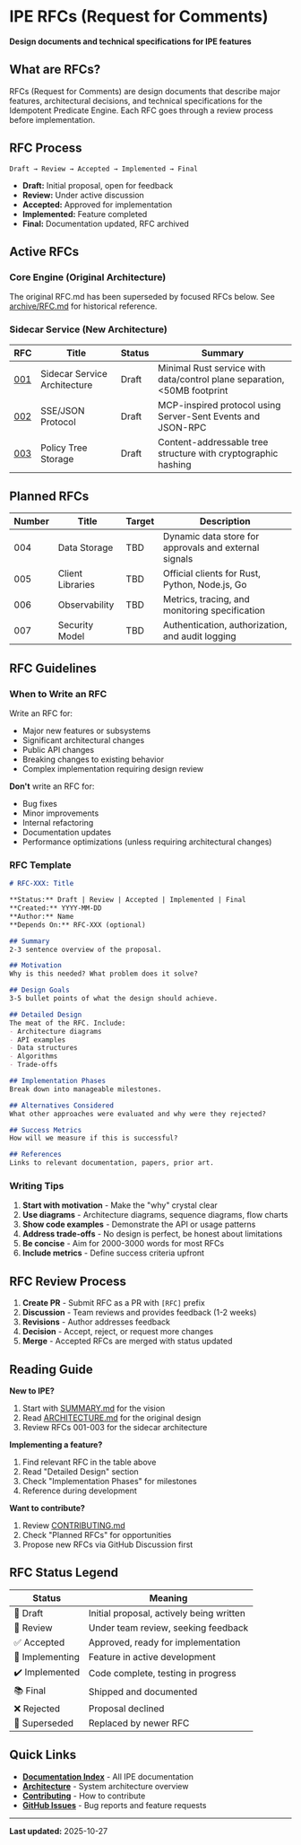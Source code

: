 # IPE RFCs (Request for Comments)

**Design documents and technical specifications for IPE features**

## What are RFCs?

RFCs (Request for Comments) are design documents that describe major features, architectural decisions, and technical specifications for the Idempotent Predicate Engine. Each RFC goes through a review process before implementation.

## RFC Process

```
Draft → Review → Accepted → Implemented → Final
```

- **Draft:** Initial proposal, open for feedback
- **Review:** Under active discussion
- **Accepted:** Approved for implementation
- **Implemented:** Feature completed
- **Final:** Documentation updated, RFC archived

## Active RFCs

### Core Engine (Original Architecture)

The original RFC.md has been superseded by focused RFCs below. See [archive/RFC.md](../docs/archive/) for historical reference.

### Sidecar Service (New Architecture)

| RFC | Title | Status | Summary |
|-----|-------|--------|---------|
| [001](001-sidecar-service-architecture.md) | Sidecar Service Architecture | Draft | Minimal Rust service with data/control plane separation, <50MB footprint |
| [002](002-sse-json-protocol.md) | SSE/JSON Protocol | Draft | MCP-inspired protocol using Server-Sent Events and JSON-RPC |
| [003](003-policy-tree-storage.md) | Policy Tree Storage | Draft | Content-addressable tree structure with cryptographic hashing |

## Planned RFCs

| Number | Title | Target | Description |
|--------|-------|--------|-------------|
| 004 | Data Storage | TBD | Dynamic data store for approvals and external signals |
| 005 | Client Libraries | TBD | Official clients for Rust, Python, Node.js, Go |
| 006 | Observability | TBD | Metrics, tracing, and monitoring specification |
| 007 | Security Model | TBD | Authentication, authorization, and audit logging |

## RFC Guidelines

### When to Write an RFC

Write an RFC for:

- Major new features or subsystems
- Significant architectural changes
- Public API changes
- Breaking changes to existing behavior
- Complex implementation requiring design review

**Don't** write an RFC for:

- Bug fixes
- Minor improvements
- Internal refactoring
- Documentation updates
- Performance optimizations (unless requiring architectural changes)

### RFC Template

```markdown
# RFC-XXX: Title

**Status:** Draft | Review | Accepted | Implemented | Final
**Created:** YYYY-MM-DD
**Author:** Name
**Depends On:** RFC-XXX (optional)

## Summary
2-3 sentence overview of the proposal.

## Motivation
Why is this needed? What problem does it solve?

## Design Goals
3-5 bullet points of what the design should achieve.

## Detailed Design
The meat of the RFC. Include:
- Architecture diagrams
- API examples
- Data structures
- Algorithms
- Trade-offs

## Implementation Phases
Break down into manageable milestones.

## Alternatives Considered
What other approaches were evaluated and why were they rejected?

## Success Metrics
How will we measure if this is successful?

## References
Links to relevant documentation, papers, prior art.
```

### Writing Tips

1. **Start with motivation** - Make the "why" crystal clear
2. **Use diagrams** - Architecture diagrams, sequence diagrams, flow charts
3. **Show code examples** - Demonstrate the API or usage patterns
4. **Address trade-offs** - No design is perfect, be honest about limitations
5. **Be concise** - Aim for 2000-3000 words for most RFCs
6. **Include metrics** - Define success criteria upfront

## RFC Review Process

1. **Create PR** - Submit RFC as a PR with `[RFC]` prefix
2. **Discussion** - Team reviews and provides feedback (1-2 weeks)
3. **Revisions** - Author addresses feedback
4. **Decision** - Accept, reject, or request more changes
5. **Merge** - Accepted RFCs are merged with status updated

## Reading Guide

**New to IPE?**
1. Start with [SUMMARY.md](../SUMMARY.md) for the vision
2. Read [ARCHITECTURE.md](../docs/ARCHITECTURE.md) for the original design
3. Review RFCs 001-003 for the sidecar architecture

**Implementing a feature?**
1. Find relevant RFC in the table above
2. Read "Detailed Design" section
3. Check "Implementation Phases" for milestones
4. Reference during development

**Want to contribute?**
1. Review [CONTRIBUTING.md](../CONTRIBUTING.md)
2. Check "Planned RFCs" for opportunities
3. Propose new RFCs via GitHub Discussion first

## RFC Status Legend

| Status | Meaning |
|--------|---------|
| 📝 Draft | Initial proposal, actively being written |
| 👀 Review | Under team review, seeking feedback |
| ✅ Accepted | Approved, ready for implementation |
| 🚧 Implementing | Feature in active development |
| ✔️ Implemented | Code complete, testing in progress |
| 📚 Final | Shipped and documented |
| ❌ Rejected | Proposal declined |
| 🔄 Superseded | Replaced by newer RFC |

## Quick Links

- **[Documentation Index](../docs/INDEX.md)** - All IPE documentation
- **[Architecture](../docs/ARCHITECTURE.md)** - System architecture overview
- **[Contributing](../CONTRIBUTING.md)** - How to contribute
- **[GitHub Issues](https://github.com/jrepp/ipe/issues)** - Bug reports and feature requests

---

**Last updated:** 2025-10-27

